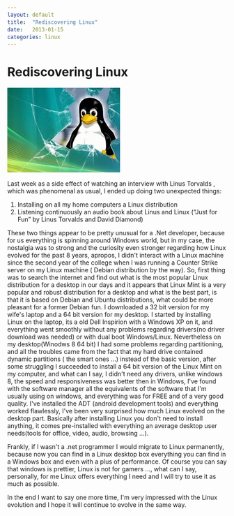 ```yaml
---
layout: default
title:  "Rediscovering Linux"
date:   2013-01-15
categories: linux
---
```


# Rediscovering Linux
![linux](/assets/img/linux.jpeg "Linux")

Last week as a side effect of watching an interview with Linus Torvalds , which was phenomenal as usual, I ended up doing two unexpected things: 

 1. Installing on all my home computers a Linux distribution
 2. Listening continuously an audio book about Linus and Linux (“Just for Fun” by Linus Torvalds and David Diamond)

These two things appear to be pretty unusual for a .Net developer, because for us everything is spinning around Windows world, but in my case, the nostalgia was to strong and the curiosity even stronger regarding how Linux evolved for the past 8 years, apropos,  I didn't interact with a Linux machine since the second year of the college when I was running a Counter Strike server on my Linux machine ( Debian distribution by the way). So, first thing was to search the internet and find out what is the most popular Linux distribution for a desktop in our days and it appears that Linux Mint is a very popular and robust distribution for a desktop and what is the best part, is that it is based on Debian and Ubuntu distributions, what could be more pleasant for a former Debian fun. I downloaded a 32 bit version for my wife's laptop and a 64 bit version for my desktop. I started by installing Linux on the laptop, its a old Dell Inspirion with a Windows XP on it, and everything went smoothly without any problems regarding drivers(no driver download was needed) or with dual boot Windows/Linux. Nevertheless on my desktop(Winodws 8  64 bit) I had some problems regarding partitioning, and all the troubles came from the fact that my hard drive contained dynamic partitions ( the smart ones ...) instead of the basic version, after some struggling I succeeded to install a 64 bit version of the Linux Mint on my computer, and what can I say, I didn't need any drivers, unlike windows 8, the speed and responsiveness was better then in  Windows, I've found with the software manager all the equivalents of the software that I'm usually using on windows, and everything was for FREE and of a very good quality. I've installed the ADT (android development tools) and everything worked flawlessly, I've been very surprised how much Linux evolved on the desktop part. Basically after installing Linux you don't need to install anything, it comes pre-installed with  everything an average desktop user needs(tools for office, video, audio, browsing ...). 

Frankly, if I wasn't a .net programmer I would migrate to Linux permanently, because now you can find in a Linux desktop box everything you can find in a Windows box and even with a plus of performance. Of course you can say that windows is prettier, Linux is not for gamers ...,  what can I say,  personally, for me Linux offers everything I need and I will try to use it as much as possible. 

In the end I want to say one more time, I'm very impressed with the Linux evolution and I hope it will continue to evolve in the same way.
  
<script>
var disqus_config = function () {
this.page.url = rediscovering-linux;  // Replace PAGE_URL with your page's canonical URL variable
this.page.identifier = rediscovering-linux; // Replace PAGE_IDENTIFIER with your page's unique identifier variable
};
</script>